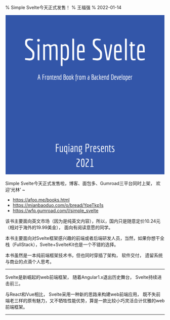 % Simple Svelte今天正式发售！
% 王福强
% 2022-01-14

![](images/simple_svelte_cover_thumbnail.jpg)

Simple Svelte今天正式发售啦，博客、面包多、Gumroad三平台同时上架， 欢迎‘光林’ ~

- <https://afoo.me/books.html>
- <https://mianbaoduo.com/o/bread/YpeTkp1s>
- <https://wfq.gumroad.com/l/simple_svelte>

该书主要面向英文市场（因为是纯英文内容），所以，国内只是随意定价10.24元（相对于海外的19.99美金）， 面向有阅读意愿的同学。

本书主要面向对Svelte框架感兴趣的前端或者后端研发人员，当然，如果你想干全栈（FullStack），Svelte+SvelteKit也是一个不错的选择。

本书虽然是一本纯前端框架技术书，但也同时穿插了架构， 软件交付， 遗留系统与商业的点滴个人思考。

---

Svelte是新崛起的web前端框架， 随着Angular1.x退出历史舞台， Svelte持续进击前三。

与React和Vue相比， Svelte采用一种新的思路来构建web前端应用， 既不失前端老三样的原有魅力，又不牺牲性能优势，算是一款比较小巧灵活合计优雅的web前端框架。

---


